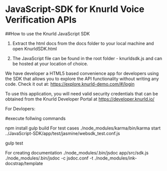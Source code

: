 # JavaScript-SDK for Knurld Voice Verification APIs

##How to use the Knurld JavaScript SDK

1. Extract the html docs from the docs folder to your local machine and open KnurldSDK.html

2. The JavaScript file can be found in the root folder - knurldsdk.js and can be hosted at your location of choice.


We have developer a HTML5 based convenience app for developers using the SDK that allows you to explore the API functionality without writing any code. Check it out at:
https://explore.knurld-demo.com/#/login

To use this application, you will need valid security credentials that can be obtained from the Knurld Developer Portal at https://developer.knurld.io/

For Devlopers:

#execute follwing commands

npm install
gulp build
 For test cases
./node_modules/karma/bin/karma  start ../JavaScript-SDK/app/test/jasmine/websdk_test.conf.js 

gulp test

For creating documentation
./node_modules/.bin/jsdoc app/src/sdk.js
./node_modules/.bin/jsdoc -c jsdoc.conf -t ./node_modules/ink-docstrap/template
